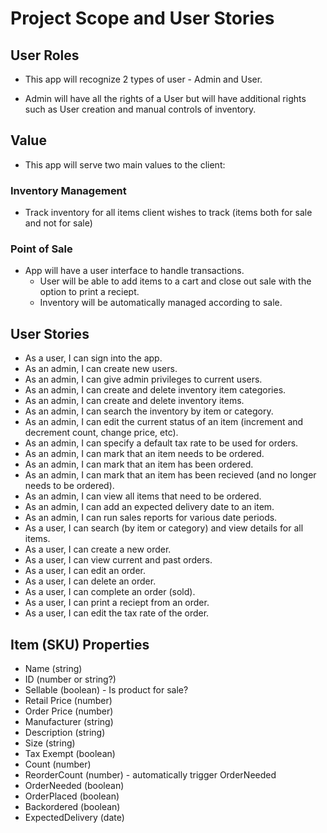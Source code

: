 # Project Scope and User Stories
## User Roles
* This app will recognize 2 types of user - Admin and User.  

* Admin will have all the rights of a User but will have additional rights such as User creation and manual controls of inventory.

## Value
* This app will serve two main values to the client:

### Inventory Management
* Track inventory for all items client wishes to track (items both for sale and not for sale)

### Point of Sale
* App will have a user interface to handle transactions.  
  * User will be able to add items to a cart and close out sale with the option to print a reciept.
  * Inventory will be automatically managed according to sale.

## User Stories
* As a user, I can sign into the app.
* As an admin, I can create new users.
* As an admin, I can give admin privileges to current users.
* As an admin, I can create and delete inventory item categories.
* As an admin, I can create and delete inventory items.
* As an admin, I can search the inventory by item or category.
* As an admin, I can edit the current status of an item (increment and decrement count, change price, etc).
* As an admin, I can specify a default tax rate to be used for orders.
* As an admin, I can mark that an item needs to be ordered.
* As an admin, I can mark that an item has been ordered.
* As an admin, I can mark that an item has been recieved (and no longer needs to be ordered).
* As an admin, I can view all items that need to be ordered.
* As an admin, I can add an expected delivery date to an item.
* As an admin, I can run sales reports for various date periods.
* As a user, I can search (by item or category) and view details for all items.
* As a user, I can create a new order.
* As a user, I can view current and past orders.
* As a user, I can edit an order.
* As a user, I can delete an order.
* As a user, I can complete an order (sold).
* As a user, I can print a reciept from an order.
* As a user, I can edit the tax rate of the order.

## Item (SKU) Properties
* Name (string)
* ID (number or string?)
* Sellable (boolean) - Is product for sale?
* Retail Price (number)
* Order Price (number)
* Manufacturer (string)
* Description (string)
* Size (string)
* Tax Exempt (boolean)
* Count (number)
* ReorderCount (number) - automatically trigger OrderNeeded
* OrderNeeded (boolean)
* OrderPlaced (boolean)
* Backordered (boolean)
* ExpectedDelivery (date)